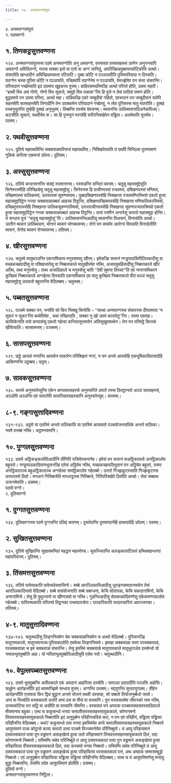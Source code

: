 ```yaml
---
title: ०४. अनमतग्गसंयुत्तं

---
```

४. अनमतग्गसंयुत्तं  
१. पठमवग्गो  


## १. तिणकट्ठसुत्तवण्णना

१२४. अनमतग्गसंयुत्तस्स पठमे अनमतग्गोति अनु अमतग्गो, वस्ससतं वस्ससहस्सं ञाणेन अनुगन्त्वापि अमतग्गो अविदितग्गो, नास्स सक्का इतो वा एत्तो वा अग्गं जानितुं, अपरिच्छिन्नपुब्बापरकोटिकोति अत्थो। संसारोति खन्धादीनं अविच्छिन्नप्पवत्ता पटिपाटि। पुब्बा कोटि न पञ्ञायतीति पुरिममरियादा न दिस्सति। यदग्गेन चस्स पुरिमा कोटि न पञ्ञायति, पच्छिमापि तदग्गेनेव न पञ्ञायति, वेमज्झेयेव पन सत्ता संसरन्ति। परियादानं गच्छेय्याति इदं उपमाय खुद्दकत्ता वुत्तम्। बाहिरसमयस्मिञ्हि अत्थो परित्तो होति, उपमा महती। ‘‘हत्थी विय अयं गोणो, गोणो विय सूकरो, समुद्दो विय तळाक’’न्ति हि वुत्ते न तेसं तादिसं पमाणं होति। बुद्धसमये पन उपमा परित्ता, अत्थो महा। पाळियञ्हि एको जम्बुदीपो गहितो, एवरूपानं पन जम्बुदीपानं सतेपि सहस्सेपि सतसहस्सेपि तिणादीनि तेन उपक्कमेन परियादानं गच्छेय्युं, न त्वेव पुरिसस्स मातु मातरोति। दुक्खं पच्चनुभूतन्ति तुम्हेहि दुक्खं अनुभूतम्। तिब्बन्ति तस्सेव वेवचनम्। ब्यसनन्ति ञातिब्यसनादिअनेकविधम्। कटसीति सुसानं, पथवीयेव वा। सा हि पुनप्पुनं मरन्तेहि सरीरनिक्खेपेन वड्ढिता। अलमेवाति युत्तमेव। पठमम्।  


## २. पथवीसुत्तवण्णना

१२५. दुतिये महापथविन्ति चक्कवाळपरियन्तं महापथविम्। निक्खिपेय्याति तं पथविं भिन्दित्वा वुत्तप्पमाणं गुळिकं करित्वा एकमन्तं ठपेय्य। दुतियम्।  


## ३. अस्सुसुत्तवण्णना

१२६. ततिये कन्दन्तानन्ति ससद्दं रुदमानानम्। पस्सन्नन्ति सन्दितं पवत्तम्। चतूसु महासमुद्देसूति सिनेरुरस्मीहि परिच्छिन्नेसु चतूसु महासमुद्देसु। सिनेरुस्स हि पाचीनपस्सं रजतमयं, दक्खिणपस्सं मणिमयं, पच्छिमपस्सं फलिकमयं, उत्तरपस्सं सुवण्णमयम्। पुब्बदक्खिणपस्सेहि निक्खन्ता रजतमणिरस्मियो एकतो हुत्वा महासमुद्दपिट्ठेन गन्त्वा चक्कवाळपब्बतं आहच्च तिट्ठन्ति, दक्खिणपच्छिमपस्सेहि निक्खन्ता मणिफलिकरस्मियो, पच्छिमुत्तरपस्सेहि निक्खन्ता फलिकसुवण्णरस्मियो, उत्तरपाचीनपस्सेहि निक्खन्ता सुवण्णरजतरस्मियो एकतो हुत्वा महासमुद्दपिट्ठेन गन्त्वा चक्कवाळपब्बतं आहच्च तिट्ठन्ति। तासं रस्मीनं अन्तरेसु चत्तारो महासमुद्दा होन्ति। ते सन्धाय वुत्तं ‘‘चतूसु महासमुद्देसू’’ति। ञातिब्यसनन्तिआदीसु ब्यसनन्ति विअसनं, विनासोति अत्थो। ञातीनं ब्यसनं ञातिब्यसनं, भोगानं ब्यसनं भोगब्यसनम्। रोगो पन सयमेव आरोग्यं वियसति विनासेतीति ब्यसनं, रोगोव ब्यसनं रोगब्यसनम्। ततियम्।  


## ४. खीरसुत्तवण्णना

१२७. चतुत्थे मातुथञ्ञन्ति एकनामिकाय मनुस्समातु खीरम्। इमेसञ्हि सत्तानं गण्डुप्पादकिपिल्लिकादीसु वा मच्छकच्छपादीसु वा पक्खिजातेसु वा निब्बत्तकाले मातुखीरमेव नत्थि, अजपसुमहिंसादीसु निब्बत्तकाले खीरं अत्थि, तथा मनुस्सेसु। तत्थ अजादिकाले च मनुस्सेसु चापि ‘‘देवी सुमना तिस्सा’’ति एवं नानानामिकानं कुच्छियं निब्बत्तकाले अग्गहेत्वा तिस्साति एकनामिकाय एव मातु कुच्छियं निब्बत्तकाले पीतं थञ्ञं चतूसु महासमुद्देसु उदकतो बहुतरन्ति वेदितब्बम्। चतुत्थम्।  


## ५. पब्बतसुत्तवण्णना

१२८. पञ्चमे सक्का पन, भन्तेति सो किर भिक्खु चिन्तेसि – ‘‘सत्था अनमतग्गस्स संसारस्स दीघतमत्ता ‘न सुकरं न सुकर’न्ति कथेतियेव , कथं नच्छिन्दति , सक्का नु खो उपमं कारापेतु’’न्ति। तस्मा एवमाह। कासिकेनाति तयो कप्पासंसू एकतो गहेत्वा कन्तितसुत्तमयेन अतिसुखुमवत्थेन। तेन पन परिमट्ठे कित्तकं खीयेय्याति। सासपमत्तम्। पञ्चमम्।  


## ६. सासपसुत्तवण्णना

१२९. छट्ठे आयसं नगरन्ति आयसेन पाकारेन परिक्खित्तं नगरं, न पन अन्तो आयसेहि एकभूमिकादिपासादेहि आकिण्णन्ति दट्ठब्बम्। छट्ठम्।  


## ७. सावकसुत्तवण्णना

१३०. सत्तमे अनुस्सरेय्युन्ति एकेन कप्पसतसहस्से अनुस्सरिते अपरो तस्स ठितट्ठानतो अञ्ञं सतसहस्सं, अञ्ञोपि अञ्ञन्ति एवं चत्तारोपि चत्तारिसतसहस्सानि अनुस्सरेय्युम्। सत्तमम्।  


## ८-९. गङ्गासुत्तादिवण्णना

१३१-१३२. अट्ठमे या एतस्मिं अन्तरे वालिकाति या एतस्मिं आयामतो पञ्चयोजनसतिके अन्तरे वालिका। नवमे वत्तब्बं नत्थि। अट्ठमनवमानि।  


## १०. पुग्गलसुत्तवण्णना

१३३. दसमे अट्ठिकङ्कलोतिआदीनि तीणिपि रासिवेवचनानेव। इमेसं पन सत्तानं सअट्ठिकालतो अनट्ठिकालोव बहुतरो। गण्डुप्पादकादिपाणभूतानञ्हि एतेसं अट्ठिमेव नत्थि, मच्छकच्छपादिभूतानं पन अट्ठिमेव बहुतरं, तस्मा अनट्ठिकालञ्च बहुअट्ठिकालञ्च अग्गहेत्वा समट्ठिकालोव गहेतब्बो। उत्तरो गिज्झकूटस्साति गिज्झकूटस्स उत्तरपस्से ठितो। मगधानं गिरिब्बजेति मगधरट्ठस्स गिरिब्बजे, गिरिपरिक्खेपे ठितोति अत्थो। सेसं सब्बत्थ उत्तानमेवाति। दसमम्।  
पठमो वग्गो।  
२. दुतियवग्गो  


## १. दुग्गतसुत्तवण्णना

१३४. दुतियवग्गस्स पठमे दुग्गतन्ति दलिद्दं कपणम्। दुरूपेतन्ति दुस्सण्ठानेहि हत्थपादेहि उपेतम्। पठमम्।  


## २. सुखितसुत्तवण्णना

१३५. दुतिये सुखितन्ति सुखसमप्पितं महद्धनं महाभोगम्। सुसज्जितन्ति अलङ्कतपटियत्तं हत्थिक्खन्धगतं महापरिवारम्। दुतियम्।  


## ३. तिंसमत्तसुत्तवण्णना

१३६. ततिये पावेय्यकाति पावेय्यदेसवासिनो। सब्बे आरञ्ञिकातिआदीसु धुतङ्गसमादानवसेन तेसं आरञ्ञिकादिभावो वेदितब्बो। सब्बे ससंयोजनाति सब्बे सबन्धना, केचि सोतापन्ना, केचि सकदागामिनो, केचि अनागामिनो। तेसु हि पुथुज्जनो वा खीणासवो वा नत्थि। गुन्नन्तिआदीसु सेतकाळादिवण्णेसु एकेकवण्णकालोव गहेतब्बो। पारिपन्थकाति परिपन्थे तिट्ठनका पन्थघातचोरा। पारदारिकाति परदारचारित्तं आपज्जनका। ततियम्।  


## ४-९. मातुसुत्तादिवण्णना

१३७-१४२. चतुत्थादीसु लिङ्गनियमेन चेव चक्कवाळनियमेन च अत्थो वेदितब्बो। पुरिसानञ्हि मातुगामकालो, मातुगामानञ्च पुरिसकालोति एवमेत्थ लिङ्गनियमो। इमम्हा चक्कवाळा सत्ता परचक्कवाळं, परचक्कवाळा च इमं चक्कवाळं संसरन्ति। तेसु इमस्मिं चक्कवाळे मातुगामकाले मातुभूतञ्ञेव दस्सेन्तो यो नमाताभूतपुब्बोति आह। यो नपिताभूतपुब्बोतिआदीसुपि एसेव नयो। चतुत्थादीनि।  


## १०. वेपुल्लपब्बतसुत्तवण्णना

१४३. दसमे भूतपुब्बन्ति अतीतकाले एकं अपदानं आहरित्वा दस्सेति। समञ्ञा उदपादीति पञ्ञत्ति अहोसि। चतूहेन आरोहन्तीति इदं थाममज्झिमे सन्धाय वुत्तम्। अग्गन्ति उत्तमम्। भद्दयुगन्ति सुन्दरयुगलम्। तीहेन आरोहन्तीति एत्तावता किर द्विन्नं बुद्धानं अन्तरे योजनं पथवी उस्सन्ना, सो पब्बतो तियोजनुब्बेधो जातो।  
अप्पं वा भिय्योति वस्ससततो उत्तरिं अप्पं दस वा वीसं वा वस्सानि। पुन वस्ससतमेव जीवनको नाम नत्थि, उत्तमकोटिया पन सट्ठि वा असीति वा वस्सानि जीवन्ति। वस्ससतं पन अप्पत्वा पञ्चवस्सदसवस्सादिकाले मीयमानाव बहुका। एत्थ च ककुसन्धो भगवा चत्तालीसवस्ससहस्सायुककाले, कोणागमनो तिंसवस्ससहस्सायुककाले निब्बत्तोति इदं अनुपुब्बेन परिहीनसदिसं कतं, न पन एवं परिहीनं, वड्ढित्वा वड्ढित्वा परिहीनन्ति वेदितब्बम्। कथं? ककुसन्धो ताव भगवा इमस्मिंयेव कप्पे चत्तालीसवस्ससहस्सायुककाले निब्बत्तो आयुप्पमाणं पञ्च कोट्ठासे कत्वा चत्तारो ठत्वा पञ्चमे विज्जमानेयेव परिनिब्बुतो। तं आयु परिहायमानं दसवस्सकालं पत्वा पुन वड्ढमानं असङ्खेय्यं हुत्वा ततो परिहायमानं तिंसवस्ससहस्सायुककाले ठितं, तदा कोणागमनो निब्बत्तो। तस्मिम्पि तथेव परिनिब्बुते तं आयु दसवस्सकालं पत्वा पुन वड्ढमानं असङ्खेय्यं हुत्वा परिहायित्वा वीसवस्ससहस्सकाले ठितं, तदा कस्सपो भगवा निब्बत्तो। तस्मिम्पि तथेव परिनिब्बुते तं आयु दसवस्सकालं पत्वा पुन वड्ढमानं असङ्खेय्यं हुत्वा परिहायित्वा वस्ससतकालं पत्तं, अथ अम्हाकं सम्मासम्बुद्धो निब्बत्तो। एवं अनुपुब्बेन परिहायित्वा वड्ढित्वा वड्ढित्वा परिहीनन्ति वेदितब्बम्। तत्थ च यं आयुपरिमाणेसु मन्देसु बुद्धा निब्बत्तन्ति, तेसम्पि तदेव आयुपरिमाणं होतीति। दसमम्।  
दुतियो वग्गो।  
अनमतग्गसंयुत्तवण्णना निट्ठिता।  